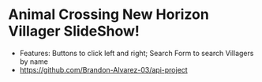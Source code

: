 # Animal Crossing New Horizon Villager SlideShow!

- Features: Buttons to click left and right; Search Form to search Villagers by name
- https://github.com/Brandon-Alvarez-03/api-project
